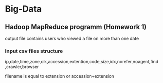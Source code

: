 # Big-Data

## Hadoop MapReduce programm (Homework 1)
output file contains users who viewed a file on more than one date

### Input csv files structure

ip,date,time,zone,cik,accession,extention,code,size,idx,norefer,noagent,find,crawler,browser

filename is equal to extension or accession+extension
